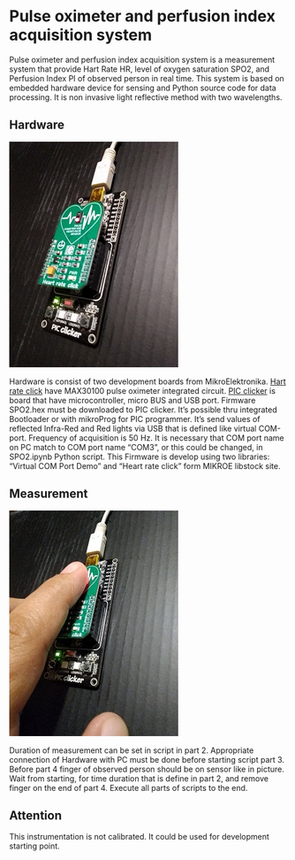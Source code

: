 # Pulse oximeter and perfusion index acquisition system
Pulse oximeter and perfusion index acquisition system is a measurement system that provide Hart Rate HR, level of oxygen saturation SPO2, and Perfusion Index PI of observed person in real time. This system is based on embedded hardware device for sensing and Python source code for data processing. It is non invasive light reflective method with two wavelengths.
## Hardware
![Hardware](/Pictures/Hardware.jpg)

Hardware is consist of two development boards from MikroElektronika.
[Hart rate click](https://www.mikroe.com/heart-rate-click) have MAX30100 pulse oximeter integrated circuit.
[PIC clicker](https://www.mikroe.com/clicker-pic18fj) is board that have microcontroller, micro BUS and USB port.
Firmware SPO2.hex must be downloaded to PIC clicker. It’s possible thru integrated Bootloader or with mikroProg for PIC programmer.
It’s send values of reflected Infra-Red and Red lights via USB that is defined like virtual COM-port. Frequency of acquisition is 50 Hz.
It is necessary that COM port name on PC match to COM port name “COM3”, or this could be changed, in SPO2.ipynb Python script.
This Firmware is develop using two libraries: “Virtual COM Port Demo” and “Heart rate click” form MIKROE libstock site.
## Measurement
![Measurement](/Pictures/Measurement.jpg)

Duration of measurement can be set in script in part 2. Appropriate connection of Hardware with PC must be done before starting script part 3. Before part 4 finger of observed person should be on sensor like in picture. Wait from starting, for time duration that is define in part 2, and remove finger on the end of part 4. Execute all parts of scripts to the end.
## Attention
This instrumentation is not calibrated. It could be used for development starting point. 
